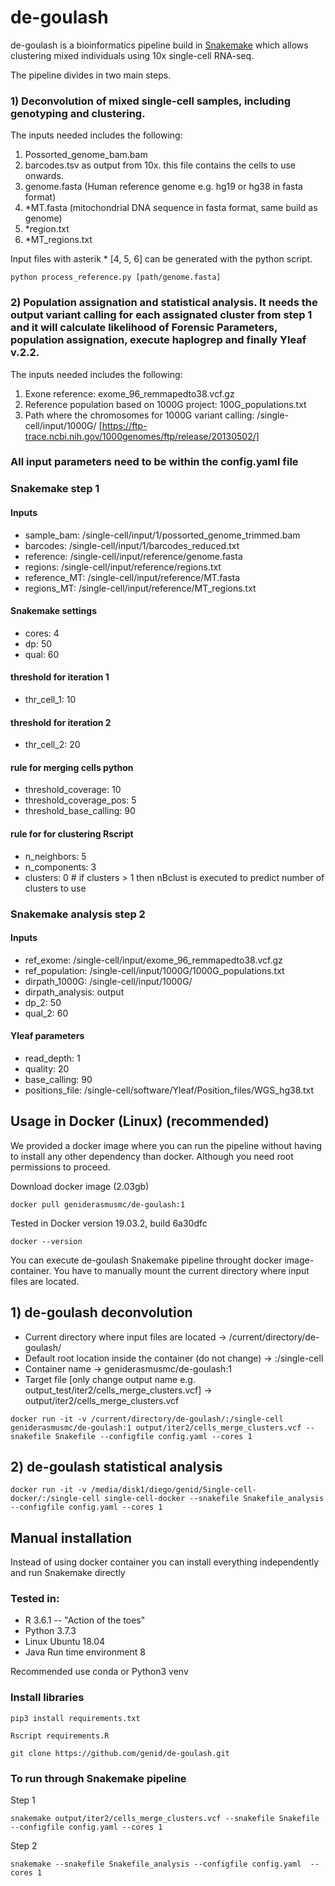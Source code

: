 # de-goulash

de-goulash is a bioinformatics pipeline build in [Snakemake](https://snakemake.readthedocs.io/en/stable/) which allows clustering mixed individuals using 10x single-cell RNA-seq.

The pipeline divides in two main steps. 

### 1) Deconvolution of mixed single-cell samples, including genotyping and clustering. 
The inputs needed includes the following: 
1. Possorted_genome_bam.bam
2. barcodes.tsv as output from 10x. this file contains the cells to use onwards.
3. genome.fasta (Human reference genome e.g. hg19 or hg38 in fasta format)
4. *MT.fasta (mitochondrial DNA sequence in fasta format, same build as genome)
5. *region.txt
6. *MT_regions.txt 

Input files with asterik * [4, 5, 6] can be generated with the python script. 
```
python process_reference.py [path/genome.fasta] 
```

### 2) Population assignation and statistical analysis. It needs the output variant calling for each assignated cluster from step 1 and it will calculate likelihood of Forensic Parameters, population assignation, execute haplogrep and finally Yleaf v.2.2. 
The inputs needed includes the following: 
1. Exone reference: exome_96_remmapedto38.vcf.gz
2. Reference population based on 1000G project: 100G_populations.txt
3. Path where the chromosomes for 1000G variant calling: /single-cell/input/1000G/ [https://ftp-trace.ncbi.nih.gov/1000genomes/ftp/release/20130502/]

### All input parameters need to be within the config.yaml file
### Snakemake step 1
#### Inputs
* sample_bam: /single-cell/input/1/possorted_genome_trimmed.bam
* barcodes: /single-cell/input/1/barcodes_reduced.txt
* reference: /single-cell/input/reference/genome.fasta
* regions: /single-cell/input/reference/regions.txt
* reference_MT: /single-cell/input/reference/MT.fasta
* regions_MT: /single-cell/input/reference/MT_regions.txt
#### Snakemake settings
* cores: 4
* dp: 50
* qual: 60
#### threshold for iteration 1
* thr_cell_1: 10
#### threshold for iteration 2
* thr_cell_2: 20
#### rule for merging cells python
* threshold_coverage: 10
* threshold_coverage_pos: 5
* threshold_base_calling: 90
#### rule for for clustering Rscript
* n_neighbors: 5
* n_components: 3
* clusters: 0 # if clusters > 1 then nBclust is executed to predict number of clusters to use
### Snakemake analysis step 2
#### Inputs
* ref_exome: /single-cell/input/exome_96_remmapedto38.vcf.gz
* ref_population: /single-cell/input/1000G/1000G_populations.txt
* dirpath_1000G: /single-cell/input/1000G/
* dirpath_analysis: output
* dp_2: 50
* qual_2: 60
#### Yleaf parameters
* read_depth: 1
* quality: 20
* base_calling: 90
* positions_file: /single-cell/software/Yleaf/Position_files/WGS_hg38.txt

## Usage in Docker (Linux) (recommended) 

We provided a docker image where you can run the pipeline without having to install any other dependency than docker. Although you need root permissions to proceed. 

Download docker image (2.03gb)
```
docker pull geniderasmusmc/de-goulash:1
```
Tested in Docker version 19.03.2, build 6a30dfc
```
docker --version
```

You can execute de-goulash Snakemake pipeline throught docker image-container. You have to manually mount the current directory where input files are located. 

## 1) de-goulash deconvolution

* Current directory where input files are located -> /current/directory/de-goulash/ 
* Default root location inside the container (do not change) -> :/single-cell 
* Container name -> geniderasmusmc/de-goulash:1
* Target file [only change output name e.g. output_test/iter2/cells_merge_clusters.vcf] -> output/iter2/cells_merge_clusters.vcf

```
docker run -it -v /current/directory/de-goulash/:/single-cell geniderasmusmc/de-goulash:1 output/iter2/cells_merge_clusters.vcf --snakefile Snakefile --configfile config.yaml --cores 1
```

## 2) de-goulash statistical analysis


```
docker run -it -v /media/disk1/diego/genid/Single-cell-docker/:/single-cell single-cell-docker --snakefile Snakefile_analysis --configfile config.yaml --cores 1
```

## Manual installation

Instead of using docker container you can install everything independently and run Snakemake directly

### Tested in:
* R 3.6.1 -- "Action of the toes"
* Python 3.7.3
* Linux Ubuntu 18.04
* Java Run time environment 8

Recommended use conda or Python3 venv 

### Install libraries
```
pip3 install requirements.txt
```
```
Rscript requirements.R
```
```
git clone https://github.com/genid/de-goulash.git
```


### To run through Snakemake pipeline

Step 1
```
snakemake output/iter2/cells_merge_clusters.vcf --snakefile Snakefile --configfile config.yaml --cores 1
```
Step 2
```
snakemake --snakefile Snakefile_analysis --configfile config.yaml  --cores 1
```
